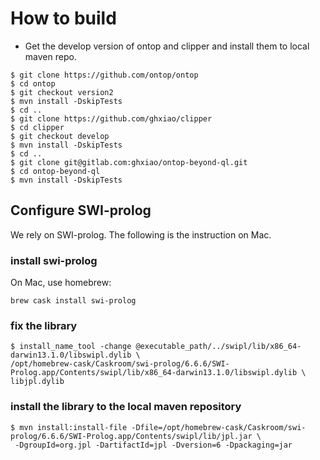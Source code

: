 How to build
==============

- Get the develop version of ontop and clipper and install them to local maven repo.

```
$ git clone https://github.com/ontop/ontop
$ cd ontop
$ git checkout version2
$ mvn install -DskipTests
$ cd ..
$ git clone https://github.com/ghxiao/clipper
$ cd clipper
$ git checkout develop
$ mvn install -DskipTests
$ cd ..
$ git clone git@gitlab.com:ghxiao/ontop-beyond-ql.git
$ cd ontop-beyond-ql
$ mvn install -DskipTests
```

## Configure SWI-prolog

We rely on SWI-prolog. The following is the instruction on Mac. 

### install swi-prolog 

On Mac, use homebrew:

```
brew cask install swi-prolog
```

### fix the library

```
$ install_name_tool -change @executable_path/../swipl/lib/x86_64-darwin13.1.0/libswipl.dylib \
/opt/homebrew-cask/Caskroom/swi-prolog/6.6.6/SWI-Prolog.app/Contents/swipl/lib/x86_64-darwin13.1.0/libswipl.dylib \
libjpl.dylib
```

### install the library to the local maven repository

```
$ mvn install:install-file -Dfile=/opt/homebrew-cask/Caskroom/swi-prolog/6.6.6/SWI-Prolog.app/Contents/swipl/lib/jpl.jar \
 -DgroupId=org.jpl -DartifactId=jpl -Dversion=6 -Dpackaging=jar
```

 



